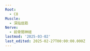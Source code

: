 ```yaml
---
Root:
  - C8
Muscle:
  - 深指屈筋
Nerve:
  - 前骨間神経
lastmod: '2025-03-02'
last_edited: 2025-02-27T00:00:00.000Z
---
```



